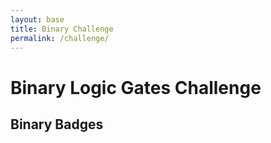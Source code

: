 ```yaml
---
layout: base
title: Binary Challenge
permalink: /challenge/
---
```

<head>
  <meta charset="UTF-8">
  <title>Binary Logic Gates Challenge</title>
  <style>
    /* Your CSS styles can be placed here */
    /* Example styles for badges */
    .binary-digit {
      font-size: 24px;
      margin: 0 4px;
    }
    .binary-one {
      color: green; /* Color for '1' in the badge */
    }
  </style>
</head>
<body>
  <h1>Binary Logic Gates Challenge</h1>

  <div id="challengeSection">
    <!-- Challenge items will be dynamically generated here -->
    <!-- Each challenge will include logic gate operation and input fields -->
  </div>

  <h2>Binary Badges</h2>
  <div id="binaryBadge">
    <!-- The binary badges earned by the user will be displayed here -->
    <!-- Example: 110 (representing two badges earned) -->
  </div>

  <script>
    // Define logic gate functions
    function andGate(input1, input2) {
      return input1 === '1' && input2 === '1' ? '1' : '0';
    }

    function orGate(input1, input2) {
      return input1 === '1' || input2 === '1' ? '1' : '0';
    }

    // User object to track progress and earned binary badges
    let user = {
      binaryBadges: 0,
      challengeCount: 0
    };

    // Function to update earned binary badges
    function updateBadges() {
      const badgeSection = document.getElementById('binaryBadge');
      badgeSection.textContent = `Binary Badges Earned: ${user.binaryBadges}`;
    }

    // Function to generate logic gate challenge
    function generateLogicGateChallenge() {
      const challengeSection = document.getElementById('challengeSection');
      const logicGates = ['AND', 'OR']; // Types of logic gates

      logicGates.forEach((gate) => {
        const challengeDiv = document.createElement('div');
        challengeDiv.classList.add('challenge-item');

        const gateLabel = document.createElement('label');
        gateLabel.textContent = `${gate} Gate Operation`;
        challengeDiv.appendChild(gateLabel);

        const inputField1 = document.createElement('input');
        inputField1.setAttribute('type', 'text');
        inputField1.setAttribute('placeholder', 'Enter Binary 0 or 1');
        inputField1.classList.add('binary-input');
        challengeDiv.appendChild(inputField1);

        const inputField2 = document.createElement('input');
        inputField2.setAttribute('type', 'text');
        inputField2.setAttribute('placeholder', 'Enter Binary 0 or 1');
        inputField2.classList.add('binary-input');
        challengeDiv.appendChild(inputField2);

        const checkButton = document.createElement('button');
        checkButton.textContent = 'Check Answer';
        checkButton.addEventListener('click', () => {
          const userAnswer1 = inputField1.value.trim();
          const userAnswer2 = inputField2.value.trim();

          let gateResult;
          if (gate === 'AND') {
            gateResult = andGate(userAnswer1, userAnswer2);
          } else if (gate === 'OR') {
            gateResult = orGate(userAnswer1, userAnswer2);
          }

          const correctAnswer = gateResult; // Set correct answer based on gate operation

          if (userAnswer1 === '' || userAnswer2 === '') {
            alert('Please enter both binary values.');
          } else if (userAnswer1 !== '0' && userAnswer1 !== '1' && userAnswer2 !== '0' && userAnswer2 !== '1') {
            alert('Please enter valid binary values (0 or 1).');
          } else if (userAnswer1 === correctAnswer && userAnswer2 === correctAnswer) {
            alert('Correct! Great job.');
            user.challengeCount++;

            if (user.challengeCount % 3 === 0) {
              user.binaryBadges++; // Award a binary badge every 3 correct answers
              updateBadges();
            }
          } else {
            alert('Incorrect. Try again!');
          }
        });
        challengeDiv.appendChild(checkButton);

        challengeSection.appendChild(challengeDiv);
      });
    }

    // Call the function to generate logic gate challenges on window load
    window.onload = function () {
      generateLogicGateChallenge();
    };
  </script>
</body>
</html>
